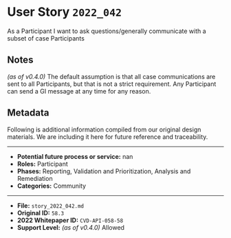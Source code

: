 
# User Story `2022_042` #

<!-- story-start -->As a Participant I want to ask questions/generally communicate with a subset of case Participants<!-- story-end -->

## Notes ##

*(as of v0.4.0)*
The default assumption is that all case communications are sent to all Participants, but that is not a strict requirement. Any Participant can send a GI message at any time for any reason.

## Metadata ##

Following is additional information compiled from our original design materials.
We are including it here for future reference and traceability.

---

- **Potential future process or service:** nan
- **Roles:** Participant
- **Phases:** Reporting, Validation and Prioritization, Analysis and Remediation
- **Categories:** Community

---

- **File:** `story_2022_042.md`
- **Original ID:** `58.3`
- **2022 Whitepaper ID:** `CVD-API-058-58`
- **Support Level:** *(as of v0.4.0)* Allowed
